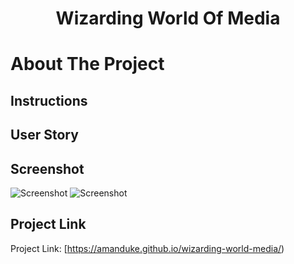 <!-- PROJECT SHIELDS -->
<!--
*** I'm using markdown "reference style" links for readability.
*** Reference links are enclosed in brackets [ ] instead of parentheses ( ).
*** See the bottom of this document for the declaration of the reference variables
*** for contributors-url, forks-url, etc. This is an optional, concise syntax you may use.
*** https://www.markdownguide.org/basic-syntax/#reference-style-links
-->

<h1 align="center">Wizarding World Of Media</h1>


<!-- ABOUT THE PROJECT -->
# About The Project


## Instructions


## User Story

<!-- ![Screenshot](https://user-images.githubusercontent.com/65379991/99204522-f1735a80-2783-11eb-8e94-3a19f17ca99c.png "Screenshot") -->


## Screenshot 
![Screenshot](https://user-images.githubusercontent.com/65379991/99204525-f46e4b00-2783-11eb-8323-03a7f3f780d6.png "Screenshot")
![Screenshot](https://user-images.githubusercontent.com/65379991/99204522-f1735a80-2783-11eb-8e94-3a19f17ca99c.png "Screenshot")


<!-- LICENSE -->
## Project Link


Project Link: [https://amanduke.github.io/wizarding-world-media/)


<!-- ACKNOWLEDGEMENTS
## Acknowledgements
* [GitHub Emoji Cheat Sheet](https://www.webpagefx.com/tools/emoji-cheat-sheet)
* [Img Shields](https://shields.io)
* [Choose an Open Source License](https://choosealicense.com)
* [GitHub Pages](https://pages.github.com)
* [Animate.css](https://daneden.github.io/animate.css)
* [Loaders.css](https://connoratherton.com/loaders)
* [Slick Carousel](https://kenwheeler.github.io/slick)
* [Smooth Scroll](https://github.com/cferdinandi/smooth-scroll)
* [Sticky Kit](http://leafo.net/sticky-kit)
* [JVectorMap](http://jvectormap.com)
* [Font Awesome](https://fontawesome.com) -->

